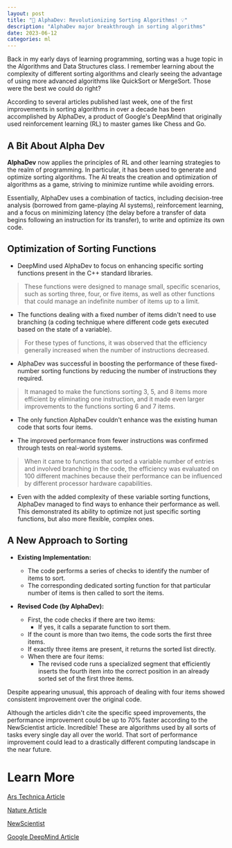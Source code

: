 ```yaml
---
layout: post
title: "🚀 AlphaDev: Revolutionizing Sorting Algorithms! 💡"
description: "AlphaDev major breakthrough in sorting algorithms"
date: 2023-06-12
categories: ml
---
```


Back in my early days of learning programming, sorting was a huge topic in the Algorithms and Data Structures class. I remember learning about the complexity of different sorting algorithms and clearly seeing the advantage of using more advanced algorithms like QuickSort or MergeSort. Those were the best we could do right?

According to several articles published last week, one of the first improvements in sorting algorithms in over a decade has been accomplished by AlphaDev, a product of Google's DeepMind that originally used reinforcement learning (RL) to master games like Chess and Go.

## A Bit About Alpha Dev

**AlphaDev** now applies the principles of RL and other learning strategies to the realm of programming. In particular, it has been used to generate and optimize sorting algorithms. The AI treats the creation and optimization of algorithms as a game, striving to minimize runtime while avoiding errors.

Essentially, AlphaDev uses a combination of tactics, including decision-tree analysis (borrowed from game-playing AI systems), reinforcement learning, and a focus on minimizing latency (the delay before a transfer of data begins following an instruction for its transfer), to write and optimize its own code.

## Optimization of Sorting Functions

- DeepMind used AlphaDev to focus on enhancing specific sorting functions present in the C++ standard libraries. 

> These functions were designed to manage small, specific scenarios, such as sorting three, four, or five items, as well as other functions that could manage an indefinite number of items up to a limit.

- The functions dealing with a fixed number of items didn't need to use branching (a coding technique where different code gets executed based on the state of a variable). 

> For these types of functions, it was observed that the efficiency generally increased when the number of instructions decreased.

- AlphaDev was successful in boosting the performance of these fixed-number sorting functions by reducing the number of instructions they required. 

> It managed to make the functions sorting 3, 5, and 8 items more efficient by eliminating one instruction, and it made even larger improvements to the functions sorting 6 and 7 items.

- The only function AlphaDev couldn't enhance was the existing human code that sorts four items.

- The improved performance from fewer instructions was confirmed through tests on real-world systems.

> When it came to functions that sorted a variable number of entries and involved branching in the code, the efficiency was evaluated on 100 different machines because their performance can be influenced by different processor hardware capabilities.

- Even with the added complexity of these variable sorting functions, AlphaDev managed to find ways to enhance their performance as well. This demonstrated its ability to optimize not just specific sorting functions, but also more flexible, complex ones.

## A New Approach to Sorting

- **Existing Implementation:**
  - The code performs a series of checks to identify the number of items to sort.
  - The corresponding dedicated sorting function for that particular number of items is then called to sort the items.

- **Revised Code (by AlphaDev):**
  - First, the code checks if there are two items:
    - If yes, it calls a separate function to sort them.
  - If the count is more than two items, the code sorts the first three items.
  - If exactly three items are present, it returns the sorted list directly.
  - When there are four items:
    - The revised code runs a specialized segment that efficiently inserts the fourth item into the correct position in an already sorted set of the first three items.
  
Despite appearing unusual, this approach of dealing with four items showed consistent improvement over the original code. 

Although the articles didn't cite the specific speed improvements, the performance improvement could be up to 70% faster according to the NewScientist article. Incredible! These are algorithms used by all sorts of tasks every single day all over the world. That sort of performance improvement could lead to a drastically different computing landscape in the near future.

# Learn More

[Ars Technica Article](https://arstechnica.com/science/2023/06/googles-deepmind-develops-a-system-that-writes-efficient-algorithms/)

[Nature Article](https://www.nature.com/articles/d41586-023-01883-4)

[NewScientist](https://www.newscientist.com/article/2376512-deepmind-ais-new-way-to-sort-objects-could-speed-up-global-computing/)

[Google DeepMind Article](https://www.deepmind.com/blog/alphadev-discovers-faster-sorting-algorithms)